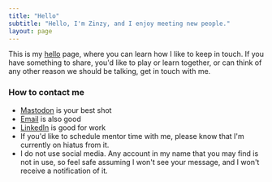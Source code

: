 ```yaml
---
title: "Hello"
subtitle: "Hello, I'm Zinzy, and I enjoy meeting new people."
layout: page
---
```

This is my [hello](https://alastairjohnston.com/introducing-hello-pages/) page, where you can learn how I like to keep in touch. If you have something to share, you'd like to play or learn together, or can think of any other reason we should be talking, get in touch with me.

### How to contact me
- [Mastodon](https://tech.lgbt/@zinzy) is your best shot
- [Email](/contact) is also good
- [LinkedIn](https://nl.linkedin.com/in/zinzy) is good for work
- If you'd like to schedule mentor time with me, please know that I'm currently on hiatus from it.
- I do not use social media. Any account in my name that you may find is not in use, so feel safe assuming I won't see your message, and I won't receive a notification of it.